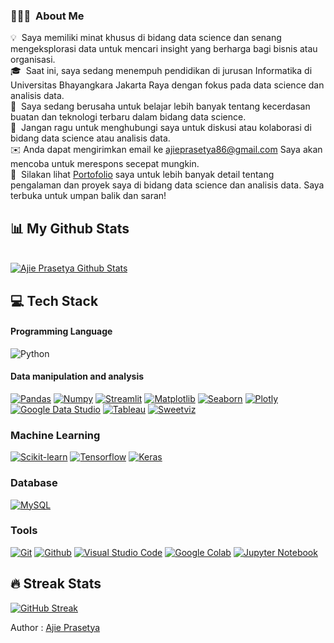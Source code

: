 ### 👨🏻‍💻 &nbsp;About Me

💡&nbsp; Saya memiliki minat khusus di bidang data science dan senang mengeksplorasi data untuk mencari insight yang berharga bagi bisnis atau organisasi. \
🎓 &nbsp;Saat ini, saya sedang menempuh pendidikan di jurusan Informatika di Universitas Bhayangkara Jakarta Raya dengan fokus pada data science dan analisis data. \
🌱 &nbsp;Saya sedang berusaha untuk belajar lebih banyak tentang kecerdasan buatan dan teknologi terbaru dalam bidang data science. \
💬 &nbsp;Jangan ragu untuk menghubungi saya untuk diskusi atau kolaborasi di bidang data science atau analisis data. \
✉️&nbsp;Anda dapat mengirimkan email ke ajieprasetya86@gmail.com Saya akan mencoba untuk merespons secepat mungkin. \
📄 &nbsp;Silakan lihat [Portofolio](https://www.cakeresume.com/me/ajie-prasetya-7eee9b/portfolios) saya untuk lebih banyak detail tentang pengalaman dan proyek saya di bidang data science dan analisis data. Saya terbuka untuk umpan balik dan saran! 

## 📊 My Github Stats

<br/>
    <a href="https://github.com/ajieprasetya/"><img alt="Ajie Prasetya Github Stats" src="https://github-readme-stats.vercel.app/api?username=ajieprasetya&show_icons=true&count_private=true&theme=react&hide_border=true&bg_color=0D1117" /></a>

<br/>

## 💻 Tech Stack

#### Programming Language

![Python](https://img.shields.io/badge/Python-3776AB?style=for-the-badge&logo=python&logoColor=white)

#### Data manipulation and analysis

[![Pandas](https://img.shields.io/badge/Pandas-356?style=for-the-badge&logo=pandas&logoColor=white)](https://pandas.pydata.org/)
[![Numpy](https://img.shields.io/badge/Numpy-FFF?style=for-the-badge&logo=numpy&logoColor=blue)](https://numpy.org/)
[![Streamlit](https://img.shields.io/badge/Streamlit-FF4B4B?style=for-the-badge&logo=streamlit&logoColor=white)]()
[![Matplotlib](https://img.shields.io/badge/Matplotlib-white?style=for-the-badge&logo=https://matplotlib.org/&logoColor=blue)](https://matplotlib.org/)
[![Seaborn](https://img.shields.io/badge/Seaborn-blue?style=for-the-badge&logo=seaborn.pydata&logoColor=white)](https://seaborn.pydata.org/)
[![Plotly](https://img.shields.io/badge/Plotly-FFF?style=for-the-badge&logo=plotly&logoColor=blue)](https://plotly.com/)
[![Google Data Studio](https://img.shields.io/badge/Google%20Data%20Studio-FFF?style=for-the-badge&logo=google%20data%20studio&logoColor=blue)](https://datastudio.google.com/)
[![Tableau](https://img.shields.io/badge/Tableau-FFF?style=for-the-badge&logo=tableau&logoColor=blue)](https://www.tableau.com/)
[![Sweetviz](https://img.shields.io/badge/Sweetviz-FFF?style=for-the-badge&logo=sweetviz&logoColor=blue)](https://pypi.org/project/sweetviz/)

### Machine Learning

[![Scikit-learn](https://img.shields.io/badge/Scikit--learn-FFf?style=for-the-badge&logo=scikit-learn&logoColor=golden)](https://scikit-learn.org/stable/)
[![Tensorflow](https://img.shields.io/badge/Tensorflow-yellow?style=for-the-badge&logo=tensorflow&logoColor=white)](https://www.tensorflow.org/)
[![Keras](https://img.shields.io/badge/Keras-red?style=for-the-badge&logo=keras&logoColor=white)](https://keras.io/)

### Database

[![MySQL](https://img.shields.io/badge/MySQL-FFF?style=for-the-badge&logo=mysql&logoColor=blue)](https://www.mysql.com/)

### Tools

[![Git](https://img.shields.io/badge/Git-FFF?style=for-the-badge&logo=git&logoColor=red)](https://git-scm.com/)
[![Github](https://img.shields.io/badge/Github-black?style=for-the-badge&logo=github&logoColor=white)](https://github.com/Fauzan-Kamil)
[![Visual Studio Code](https://img.shields.io/badge/Visual%20Studio%20Code-0078d7.svg?style=for-the-badge&logo=visual-studio-code&logoColor=white)]()
[![Google Colab](https://img.shields.io/badge/Google%20Colab-black?style=for-the-badge&logo=google-colab&logoColor=golden)]()
[![Jupyter Notebook](https://img.shields.io/badge/Jupyter%20Notebook-white?style=for-the-badge&logo=jupyter&logoColor=golden)]()

## 🔥 Streak Stats

[![GitHub Streak](https://github-readme-streak-stats.herokuapp.com?user=ajieprasetya&theme=blueberry&hide_border=true&date_format=M%20j%5B%2C%20Y%5D)](https://git.io/streak-stats)


Author : [Ajie Prasetya](https://github.com/ajieprasetya/)
